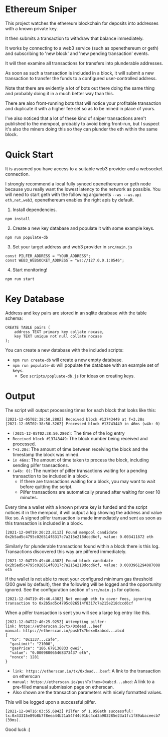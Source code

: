 # Ethereum Sniper

This project watches the ethereum blockchain for deposits into addresses with a
known private key.

It then submits a transaction to withdraw that balance immediately.

It works by connecting to a web3 service (such as openethereum or geth) and
subscribing to 'new block' and 'new pending transaction' events.

It will then examine all transactions for transfers into plunderable addresses.

As soon as such a transaction is included in a block, it will submit a
new transaction to transfer the funds to a configured user-controlled address.

Note that there are evidently a lot of bots out there doing the same thing and
probably doing it in a much better way than this.

There are also front-running bots that will notice your profitable transaction
and duplicate it with a higher fee set so as to be mined in place of yours.

I've also noticed that a lot of these kind of sniper transactions aren't
published to the mempool, probably to avoid being front-run, but I suspect it's
also the miners doing this so they can plunder the eth within the same block.

# Quick Start

It is assumed you have access to a suitable web3 provider and a websocket
connection.

I strongly recommend a local fully synced openethereum or geth node because you
really want the lowest latency to the network as possible. You will need to
start geth with the following arguments `--ws --ws.api eth,net,web3`,
openethereum enables the right apis by default.

1. Install dependencies.

```
npm install
```

2. Create a new key database and populate it with some example keys.

```
npm run populate-db
```

3. Set your target address and web3 provider in `src/main.js`

```
const PILFER_ADDRESS = "YOUR_ADDRESS";
const WEB3_WEBSOCKET_ADDRESS = "ws://127.0.0.1:8546";
```

4. Start monitoring!

```
npm run start
```

# Key Database

Address and key pairs are stored in an sqlite database with the table schema:

```
CREATE TABLE pairs (
    address TEXT primary key collate nocase,
    key TEXT unique not null collate nocase
);
```

You can create a new database with the included scripts:

 - `npm run create-db` will create a new empty database.
 - `npm run populate-db` will populate the database with an example set of keys.
    - See `scripts/popluate-db.js` for ideas on creating keys.

# Output

The script will output processing times for each block that looks like this:

```
[2021-12-05T02:38:50.280Z] Received block #13743449 at T+3.28s
[2021-12-05T02:38:50.326Z] Processed block #13743449 in 46ms (w4b: 0)
```

- `[2021-12-05T02:38:50.280Z]`: The time of the log entry
- `Received block #13743449`: The block number being received and processed.
- `T+3.28s`: The amount of time between receiving the block and the timestamp
  the block was mined.
- `in 46ms`: The amount of time taken to process the block, including sending
  pilfer transactions.
- `(w4b: 0)`: The number of pilfer transactions waiting for a pending
  transaction to be included in a block.
  - If there are transactions waiting for a block, you may want to wait before
    quitting the script.
  - Pilfer transactions are automatically pruned after waiting for over 10
    minutes.

Every time a wallet with a known private key is funded and the script notices it
in the mempool, it will output a log showing the address and value like so. A
signed pilfer transaction is made immediately and sent as soon as this
transaction is included in a block.

```
[2021-12-04T19:20:23.811Z] Found mempool candidate 0x2b5ad5c4795c026514f8317c7a215e218dccd6cf, value: 0.003411872 eth
```

Similarly for plunderable transactions found within a block there is this log.
Transactions discovered this way are pilfered immediately.

```
[2021-12-04T19:49:46.430Z] Found block candidate 0x2b5ad5c4795c026514f8317c7a215e218dccd6cf, value: 0.0003961294087008 eth
```

If the wallet is not able to meet your configured minimum gas threshold (200
gwei by default), then the following will be logged and the opportunity ignored.
See the configuration section of `src/main.js` for options.

```
[2021-12-04T19:49:46.430Z] Not enough eth to cover fees, ignoring transaction to 0x2b5ad5c4795c026514f8317c7a215e218dccd6cf
```

When a pilfer transaction is sent you will see a large log entry like this.

```
[2021-12-04T22:40:25.925Z] Attempting pilfer:
link: https://etherscan.io/tx/0xdead...beef
manual: https://etherscan.io/pushTx?hex=0xabcd...abcd
{
  "to": "0x1337...cafe",
  "gasLimit": "21000",
  "gasPrice": "186.679136833 gwei",
  "value": "0.000980065468373437 eth",
  "nonce": 1281
}
```

- `link: https://etherscan.io/tx/0xdead...beef`: A link to the transaction on
etherscan
- `manual: https://etherscan.io/pushTx?hex=0xabcd...abcd`: A link to a
pre-filled manual submission page on etherscan.
- Also shown are the transaction parameters with nicely formatted values.

This will be logged upon a successful pilfer.

```
[2021-12-04T16:03:55.684Z] Pilfer of 1.958eth successful!
tx:0x43315e89b8b7f8eea44b21a54f44c91bc4cd3a903285e23a1fc1f89abaceecb7 (39ms).
```

Good luck :)